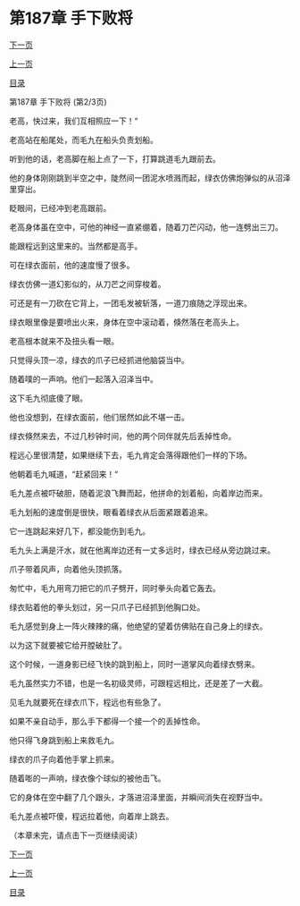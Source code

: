 <h1>第187章    手下败将</h1>
            <div><p><a href="./560_%E7%AC%AC187%E7%AB%A0_%E6%89%8B%E4%B8%8B%E8%B4%A5%E5%B0%86.md">下一页</a></p><p><a href="./558_%E7%AC%AC187%E7%AB%A0_%E6%89%8B%E4%B8%8B%E8%B4%A5%E5%B0%86.md">上一页</a></p><p><a href="../">目录</a></p></div>
            <div><p>第187章    手下败将 (第2/3页)</p><p>老高，快过来，我们互相照应一下！“</p><p>老高站在船尾处，而毛九在船头负责划船。</p><p>听到他的话，老高脚在船上点了一下，打算跳道毛九跟前去。</p><p>他的身体刚刚跳到半空之中，陡然间一团泥水喷溅而起，绿衣仿佛炮弹似的从沼泽里穿出。</p><p>眨眼间，已经冲到老高跟前。</p><p>老高身体虽在空中，可他的神经一直紧绷着，随着刀芒闪动，他一连劈出三刀。</p><p>能跟程远到这里来的。当然都是高手。</p><p>可在绿衣面前，他的速度慢了很多。</p><p>绿衣仿佛一道幻影似的，从刀芒之间穿梭着。</p><p>可还是有一刀砍在它背上，一团毛发被斩落，一道刀痕随之浮现出来。</p><p>绿衣眼里像是要喷出火来，身体在空中滚动着，倏然落在老高头上。</p><p>老高根本就来不及扭头看一眼。</p><p>只觉得头顶一凉，绿衣的爪子已经抓进他脑袋当中。</p><p>随着噗的一声响。他们一起落入沼泽当中。</p><p>这下毛九彻底傻了眼。</p><p>他也没想到，在绿衣面前，他们居然如此不堪一击。</p><p>绿衣倏然来去，不过几秒钟时间，他的两个同伴就先后丢掉性命。</p><p>程远心里很清楚，如果继续下去，毛九肯定会落得跟他们一样的下场。</p><p>他朝着毛九喊道，“赶紧回来！“</p><p>毛九差点被吓破胆，随着泥浪飞舞而起，他拼命的划着船，向着岸边而来。</p><p>毛九划船的速度倒是很快，眼看着绿衣从后面紧跟着追来。</p><p>它一连跳起来好几下，都没能伤到毛九。</p><p>毛九头上满是汗水，就在他离岸边还有一丈多远时，绿衣已经从旁边跳过来。</p><p>爪子带着风声，向着他头顶抓落。</p><p>匆忙中，毛九用弯刀把它的爪子劈开，同时拳头向着它轰去。</p><p>绿衣贴着他的拳头划过，另一只爪子已经抓到他胸口处。</p><p>毛九感觉到身上一阵火辣辣的痛，他绝望的望着仿佛贴在自己身上的绿衣。</p><p>以为这下就要被它给开膛破肚了。</p><p>这个时候，一道身影已经飞快的跳到船上，同时一道掌风向着绿衣劈来。</p><p>毛九虽然实力不错，也是一名初级灵师，可跟程远相比，还是差了一大截。</p><p>见毛九就要死在绿衣爪下，程远也有些急了。</p><p>如果不亲自动手，那么手下都得一个接一个的丢掉性命。</p><p>他只得飞身跳到船上来救毛九。</p><p>绿衣的爪子向着他手掌上抓来。</p><p>随着嘭的一声响，绿衣像个球似的被他击飞。</p><p>它的身体在空中翻了几个跟头，才落进沼泽里面，并瞬间消失在视野当中。</p><p>毛九差点被吓傻，程远拉着他，向着岸上跳去。</p><p>（本章未完，请点击下一页继续阅读）</p></div>
            <div><p><a href="./560_%E7%AC%AC187%E7%AB%A0_%E6%89%8B%E4%B8%8B%E8%B4%A5%E5%B0%86.md">下一页</a></p><p><a href="./558_%E7%AC%AC187%E7%AB%A0_%E6%89%8B%E4%B8%8B%E8%B4%A5%E5%B0%86.md">上一页</a></p><p><a href="../">目录</a></p></div>